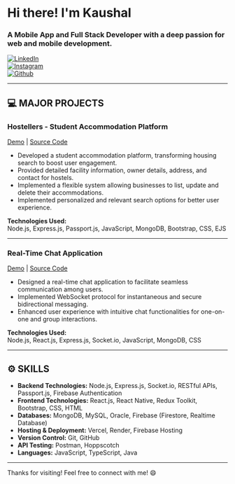 # Hi there! I'm Kaushal  
### A Mobile App and Full Stack Developer with a deep passion for web and mobile development.

[![LinkedIn](https://img.shields.io/badge/LinkedIn-kaushalrathour-blue)](https://www.linkedin.com/in/kaushalrathour)  
[![Instagram](https://img.shields.io/badge/Instagram-kaushalrathour__-purple)](https://www.instagram.com/kaushalrathour_)  
[![Github](https://img.shields.io/badge/Github-kaushalrathour-black)](https://github.com/kaushalrathour)  

---

## 💻 MAJOR PROJECTS  

### **Hostellers - Student Accommodation Platform**  
[Demo](https://hostellers.onrender.com) | [Source Code](https://github.com/kaushalrathour/Hostellers)  
- Developed a student accommodation platform, transforming housing search to boost user engagement.  
- Provided detailed facility information, owner details, address, and contact for hostels.  
- Implemented a flexible system allowing businesses to list, update and delete their accommodations.  
- Implemented personalized and relevant search options for better user experience.  

**Technologies Used:**  
Node.js, Express.js, Passport.js, JavaScript, MongoDB, Bootstrap, CSS, EJS  

---

### **Real-Time Chat Application**  
[Demo](https://real-time-chat-app-git-main-kaushal-rathours-projects-b9acca1e.vercel.app/) | [Source Code](https://github.com/kaushalrathour/Real-Time-Chat-App)  
- Designed a real-time chat application to facilitate seamless communication among users.  
- Implemented WebSocket protocol for instantaneous and secure bidirectional messaging.  
- Enhanced user experience with intuitive chat functionalities for one-on-one and group interactions.  

**Technologies Used:**  
Node.js, React.js, Express.js, Socket.io, JavaScript, MongoDB, CSS  

---

## ⚙️ SKILLS  

- **Backend Technologies:** Node.js, Express.js, Socket.io, RESTful APIs, Passport.js, Firebase Authentication  
- **Frontend Technologies:** React.js, React Native, Redux Toolkit, Bootstrap, CSS, HTML  
- **Databases:** MongoDB, MySQL, Oracle, Firebase (Firestore, Realtime Database)  
- **Hosting & Deployment:** Vercel, Render, Firebase Hosting  
- **Version Control:** Git, GitHub  
- **API Testing:** Postman, Hoppscotch  
- **Languages:** JavaScript, TypeScript, Java  

---

Thanks for visiting! Feel free to connect with me! 😄  

